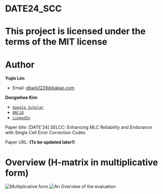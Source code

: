 # DATE24_SCC

# This project is licensed under the terms of the MIT license

# Author

**Yujin Lim**
- Email: dbwls1229@kakao.com

**Dongwhee Kim**
- [```Google Scholar```](https://scholar.google.com/citations?user=8xzqA8YAAAAJ&hl=ko&oi=ao)
- [```ORCiD```](https://orcid.org/0009-0007-1673-1931?fbclid=PAAabkpwNHesKweJ6F2eGZDnFa2sch2211hf6ZY825YKuli5V7lcN7VIfT0CA)
- [```LinkedIn```](https://www.linkedin.com/in/dongwhee-kim-5753a8290)

Paper title: [DATE'24] SELCC: Enhancing MLC Reliability and Endurance with Single Cell Error Correction Codes

Paper URL: **(To be updated later!)**

# Overview (H-matrix in multiplicative form)
![Multiplicative form](https://github.com/xyz123479/DATE_24-SCC/blob/main/SELCC_multiplicative%20form.PNG)
![An Overview of the evaluation](https://github.com/xyz123479/JOK_23-DNN_Retraining_Method_Reducing_Accuracy_Degradation/blob/master/DNN%20Retraining_comparison.png)
